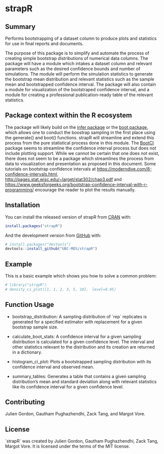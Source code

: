 
<!-- README.md is generated from README.Rmd. Please edit that file -->

# strapR

<!-- badges: start -->
<!-- badges: end -->

## Summary

Performs bootstrapping of a dataset column to produce plots and
statistics for use in final reports and documents.

The purpose of this package is to simplify and automate the process of
creating simple bootstrap distributions of numerical data columns. The
package will have a module which intakes a dataset column and relevant
parameters such as the desired confidence bounds and number of
simulations. The module will perform the simulation statistics to
generate the bootstrap mean distribution and relevant statistics such as
the sample mean and bootstrapped confidence interval. The package will
also contain a module for visualization of the bootstraped confidence
interval, and a module for creating a professional publication-ready
table of the relevant statistics.

## **Package context within the R ecosystem**

The package will likely build on the [infer
package](https://cran.r-project.org/web/packages/infer/index.html) or
the [boot package](https://cran.r-project.org/web/packages/boot/), which
allows one to conduct the boostrap sampling in the first place using the
generate() and boot() functions. strapR will streamline and extend this
process from the pure statistical process done in this module. The
[BootCI](https://rdrr.io/cran/DescTools/man/BootCI.html) package seems
to streamline the confidence interval process but does not include
plotting support. While we cannot be certain that one does not exist,
there does not seem to be a package which streamlines the process from
data to visualization and presentation as proposed in this document.
Some tutorials on bootstrap confidence intervals at
<https://moderndive.com/8-confidence-intervals.html>,
<http://pages.stat.wisc.edu/~larget/stat302/chap3.pdf> and
<https://www.geeksforgeeks.org/bootstrap-confidence-interval-with-r-programming/>
encourage the reader to plot the results manually.

## Installation

You can install the released version of strapR from
[CRAN](https://CRAN.R-project.org) with:

``` r
install.packages("strapR")
```

And the development version from [GitHub](https://github.com/) with:

``` r
# install.packages("devtools")
devtools::install_github("UBC-MDS/strapR")
```

## Example

This is a basic example which shows you how to solve a common problem:

``` r
# library("strapR")
# density_ci_plot([1, 1, 2, 3, 5, 10]， level=0.95）
```

## Function Usage

-   bootstrap_distribution: A sampling distribution of \`rep\`
    replicates is generated for a specified estimator with replacement
    for a given bootstrap sample size.

-   calculate_boot_stats: A confidence interval for a given sampling
    distribution is calculated for a given confidence level. The
    interval and other statistics relevant to the distribution and its
    creation are returned in a dictionary.

-   histogram_ci_plot: Plots a bootstrapped sampling distribution with
    its confidence interval and observed mean.

-   summary_tables: Generates a table that contains a given sampling
    distribution’s mean and standard deviation along with relevant
    statistics like its confidence interval for a given confidence
    level.

## Contributing

Julien Gordon, Gautham Pughazhendhi, Zack Tang, and Margot Vore.

## License

\`strapR\` was created by Julien Gordon, Gautham Pughazhendhi, Zack
Tang, Margot Vore. It is licensed under the terms of the MIT license.
